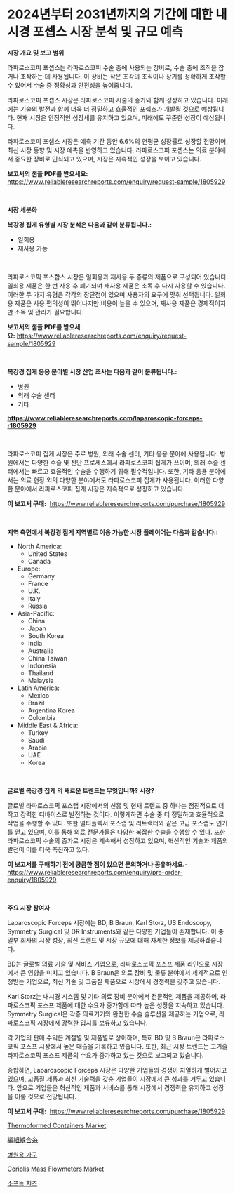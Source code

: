 <p><h1>2024년부터 2031년까지의 기간에 대한 내시경 포셉스 시장 분석 및 규모 예측</h1></p><p><strong>시장 개요 및 보고 범위</strong></p>
<p><p>라파로스코피 포셉스는 라파로스코피 수술 중에 사용되는 장비로, 수술 중에 조직을 잡거나 조작하는 데 사용됩니다. 이 장비는 작은 조각의 조직이나 장기를 정확하게 조작할 수 있어서 수술 중 정확성과 안전성을 높여줍니다.</p><p>라파로스코피 포셉스 시장은 라파로스코피 시술의 증가와 함께 성장하고 있습니다. 미래에는 기술의 발전과 함께 더욱 더 정밀하고 효율적인 포셉스가 개발될 것으로 예상됩니다. 현재 시장은 안정적인 성장세를 유지하고 있으며, 미래에도 꾸준한 성장이 예상됩니다.</p><p>라파로스코피 포셉스 시장은 예측 기간 동안 6.6%의 연평균 성장률로 성장할 전망이며, 최신 시장 동향 및 시장 예측을 반영하고 있습니다. 라파로스코피 포셉스는 의료 분야에서 중요한 장비로 인식되고 있으며, 시장은 지속적인 성장을 보이고 있습니다.</p></p>
<p><strong>보고서의 샘플 PDF를 받으세요:</strong> <a href="https://www.reliableresearchreports.com/enquiry/request-sample/1805929">https://www.reliableresearchreports.com/enquiry/request-sample/1805929</a></p>
<p>&nbsp;</p>
<p><strong>시장 세분화</strong></p>
<p><strong>복강경 집게 유형별 시장 분석은 다음과 같이 분류됩니다.:</strong></p>
<p><ul><li>일회용</li><li>재사용 가능</li></ul></p>
<p>&nbsp;</p>
<p><p>라파로스코픽 포스합스 시장은 일회용과 재사용 두 종류의 제품으로 구성되어 있습니다. 일회용 제품은 한 번 사용 후 폐기되며 재사용 제품은 소독 후 다시 사용할 수 있습니다. 이러한 두 가지 유형은 각각의 장단점이 있으며 사용자의 요구에 맞춰 선택됩니다. 일회용 제품은 사용 편의성이 뛰어나지만 비용이 높을 수 있으며, 재사용 제품은 경제적이지만 소독 및 관리가 필요합니다.</p></p>
<p><strong>보고서의 샘플 PDF를 받으세요:</strong>&nbsp;<a href="https://www.reliableresearchreports.com/enquiry/request-sample/1805929">https://www.reliableresearchreports.com/enquiry/request-sample/1805929</a></p>
<p>&nbsp;</p>
<p><strong> 복강경 집게 응용 분야별 시장 산업 조사는 다음과 같이 분류됩니다.:</strong></p>
<p><ul><li>병원</li><li>외래 수술 센터</li><li>기타</li></ul></p>
<p><strong><a href="https://www.reliableresearchreports.com/laparoscopic-forceps-r1805929">https://www.reliableresearchreports.com/laparoscopic-forceps-r1805929</a></strong></p>
<p>&nbsp;</p>
<p><p>라파로스코피 집게 시장은 주로 병원, 외래 수술 센터, 기타 응용 분야에 사용됩니다. 병원에서는 다양한 수술 및 진단 프로세스에서 라파로스코피 집게가 쓰이며, 외래 수술 센터에서는 빠르고 효율적인 수술을 수행하기 위해 필수적입니다. 또한, 기타 응용 분야에서는 의료 현장 외의 다양한 분야에서도 라파로스코피 집게가 사용됩니다. 이러한 다양한 분야에서 라파로스코피 집게 시장은 지속적으로 성장하고 있습니다.</p></p>
<p><strong>이 보고서 구매:</strong>&nbsp; <a href="https://www.reliableresearchreports.com/purchase/1805929">https://www.reliableresearchreports.com/purchase/1805929</a></p>
<p>&nbsp;</p>
<p><strong>지역 측면에서 복강경 집게 지역별로 이용 가능한 시장 플레이어는 다음과 같습니다.:</strong></p>
<p><ul>
    <li>
        North America:
        <ul>
            <li>United States</li>
            <li>Canada</li>
        </ul>
    </li>
    <li>
        Europe:
        <ul>
            <li>Germany</li>
            <li>France</li>
            <li>U.K.</li>
            <li>Italy</li>
            <li>Russia</li>
        </ul>
    </li>
    <li>
        Asia-Pacific:
        <ul>
            <li>China</li>
            <li>Japan</li>
            <li>South Korea</li>
            <li>India</li>
            <li>Australia</li>
            <li>China Taiwan</li>
            <li>Indonesia</li>
            <li>Thailand</li>
            <li>Malaysia</li>
        </ul>
    </li>
    <li>
        Latin America:
        <ul>
            <li>Mexico</li>
            <li>Brazil</li>
            <li>Argentina Korea</li>
            <li>Colombia</li>
        </ul>
    </li>
    <li>
        Middle East & Africa:
        <ul>
            <li>Turkey</li>
            <li>Saudi</li>
            <li>Arabia</li>
            <li>UAE</li>
            <li>Korea</li>
        </ul>
    </li>
    </ul></p>
<p>&nbsp;</p>
<p><strong>글로벌 복강경 집게 의 새로운 트렌드는 무엇입니까? 시장?</strong></p>
<p><p>글로벌 라파로스코픽 포스랩 시장에서의 신흥 및 현재 트렌드 중 하나는 점진적으로 더 작고 강력한 디바이스로 발전하는 것이다. 이렇게하면 수술 중 더 정밀하고 효율적으로 작업을 수행할 수 있다. 또한 멀티플렉서 포스랩 및 리트랙터와 같은 고급 포스랩도 인기를 얻고 있으며, 이를 통해 의료 전문가들은 다양한 복잡한 수술을 수행할 수 있다. 또한 라파로스코픽 수술의 증가로 시장은 계속해서 성장하고 있으며, 혁신적인 기술과 제품의 발전이 이를 더욱 촉진하고 있다.</p></p>
<p><strong>이 보고서를 구매하기 전에 궁금한 점이 있으면 문의하거나 공유하세요.</strong>- <a href="https://www.reliableresearchreports.com/enquiry/pre-order-enquiry/1805929">https://www.reliableresearchreports.com/enquiry/pre-order-enquiry/1805929</a></p>
<p>&nbsp;</p>
<p><strong>주요 시장 참여자</strong></p>
<p><p>Laparoscopic Forceps 시장에는 BD, B Braun, Karl Storz, US Endoscopy, Symmetry Surgical 및 DR Instruments와 같은 다양한 기업들이 존재합니다. 이 중 일부 회사의 시장 성장, 최신 트렌드 및 시장 규모에 대해 자세한 정보를 제공하겠습니다.</p><p>BD는 글로벌 의료 기술 및 서비스 기업으로, 라파로스코픽 포스프 제품 라인으로 시장에서 큰 영향을 미치고 있습니다. B Braun은 의료 장비 및 물류 분야에서 세계적으로 인정받는 기업으로, 최신 기술 및 고품질 제품으로 시장에서 경쟁력을 갖추고 있습니다. </p><p>Karl Storz는 내시경 시스템 및 기타 의료 장비 분야에서 전문적인 제품을 제공하며, 라파로스코픽 포스프 제품에 대한 수요가 증가함에 따라 높은 성장을 지속하고 있습니다. Symmetry Surgical은 각종 의료기기와 완전한 수술 솔루션을 제공하는 기업으로, 라파로스코픽 시장에서 강력한 입지를 보유하고 있습니다.</p><p>각 기업의 판매 수익은 계절별 및 제품별로 상이하며, 특히 BD 및 B Braun은 라파로스코픽 포스프 시장에서 높은 매출을 기록하고 있습니다. 또한, 최근 시장 트렌드는 고기술 라파로스코픽 포스프 제품의 수요가 증가하고 있는 것으로 보고되고 있습니다.</p><p>종합하면, Laparoscopic Forceps 시장은 다양한 기업들의 경쟁이 치열하게 벌어지고 있으며, 고품질 제품과 최신 기술력을 갖춘 기업들이 시장에서 큰 성과를 거두고 있습니다. 앞으로 기업들은 혁신적인 제품과 서비스를 통해 시장에서 경쟁력을 유지하고 성장을 이룰 것으로 전망됩니다.</p></p>
<p><strong>이 보고서 구매:</strong>&nbsp;&nbsp;<a href="https://www.reliableresearchreports.com/purchase/1805929">https://www.reliableresearchreports.com/purchase/1805929</a></p>
<p><p><a href="https://issuu.com/reportprime-2/docs/thermoformed-containers-market-size-2030.pptx">Thermoformed Containers Market</a></p><p><a href="https://github.com/NashBeahan2023/Market-Research-Report-List-1/blob/main/118947322825.md">編組縫合糸</a></p><p><a href="https://github.com/vsap75a286l/Market-Research-Report-List-1/blob/main/922931121262.md">병원용 가구</a></p><p><a href="https://github.com/johnbach50/Market-Research-Report-List-2/blob/main/coriolis-mass-flowmeters-market.md">Coriolis Mass Flowmeters Market</a></p><p><a href="https://github.com/idcefvhkdut6/Market-Research-Report-List-1/blob/main/266293821203.md">소프트 치즈</a></p></p>